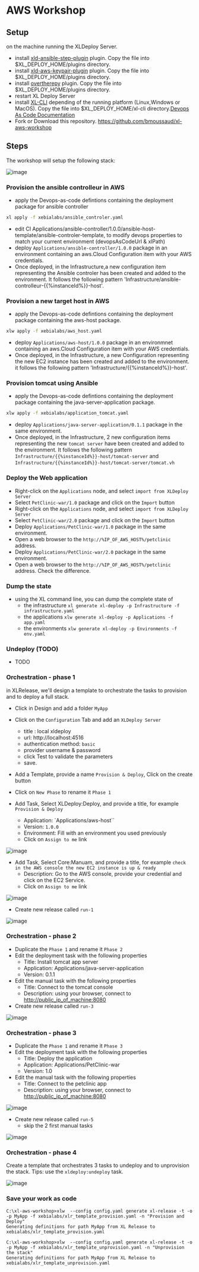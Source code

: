 # AWS Workshop

## Setup

on the machine running the XLDeploy Server.

* install [xld-ansible-step-plugin](https://github.com/xebialabs-community/xld-ansible-step-plugin/releases/download/v1.1.0-rc.8/xld-ansible-step-plugin-1.1.0-rc.8.xldp) plugin. Copy the file into $XL_DEPLOY_HOME/plugins directory.
* install [xld-aws-keypair-plugin](https://github.com/bmoussaud/xl-aws-workshop/blob/master/plugins/xld-aws-ec2-keypair-plugin-0.0.3.jar) plugin. Copy the file into $XL_DEPLOY_HOME/plugins directory.
* install [overtherepy](https://github.com/xebialabs-community/overthere-pylib/releases/download/v0.0.4/overtherepy-0.0.4.jar) plugin. Copy the file into $XL_DEPLOY_HOME/plugins directory.
* restart XL Deploy Server
* install [XL-CLI](https://dist.xebialabs.com/public/xl-cli/9.6.2/) depending of the running platform (Linux,Windows or MacOS). Copy the file into $XL_DEPLOY_HOME/xl-cli directory.[Devops As Code Documentation](https://docs.xebialabs.com/v.9.6/xl-release/concept/get-started-with-devops-as-code#get-started)
* Fork or Download this repository. https://github.com/bmoussaud/xl-aws-workshop

## Steps

The workshop will setup the following stack:

![image](images/schema-1.png)

### Provision the ansible controlleur in AWS

* apply the Devops-as-code defintions containing the deployment package for ansible controller

```bash
xl apply -f xebialabs/ansible_controler.yaml
```

* edit CI Applications/ansible-controller/1.0.0/ansible-host-template/ansible-controler-template, to modify devops properties to match your current environment (devopsAsCodeUrl & xlPath)
* deploy `Applications/ansible-controller/1.0.0` package in an environment containing an aws.Cloud Configuration item with your AWS credentials.
* Once deployed, in the Infrastructure,a new configuration item representing the Ansible controler has been created and added to the environment. It follows the following pattern 'Infrastructure/ansible-controlleur-{{%instanceId%}}-host'.

### Provision a new target host in AWS

* apply the Devops-as-code defintions containing the deployment package containing the aws-host package.

```bash
xlw apply -f xebialabs/aws_host.yaml
```

* deploy `Applications/aws-host/1.0.0` package in an environmnet containing an aws.Cloud Configuration item with your AWS credentials.
* Once deployed, in the Infrastructure, a new Configuration representing the new EC2 instance has been created and added to the environment. it follows the following pattern 'Infrastructure/{{%instanceId%}}-host'.

### Provision tomcat using Ansible

* apply the Devops-as-code defintions containing the deployment package containing the java-server-application package. 

```bash
xlw apply -f xebialabs/application_tomcat.yaml
```

* deploy `Applications/java-server-application/0.1.1` package in the same environment.
* Once deployed, in the Infrastructure, 2 new configuration items representing the new `tomcat server` have been created and added to the environment. It follows the following pattern `Infrastructure/{{%instanceId%}}-host/tomcat-server` and `Infrastructure/{{%instanceId%}}-host/tomcat-server/tomcat.vh`

### Deploy the Web application

* Right-click on the `Applications` node, and select `import from XLDeploy Server`
* Select `PetClinic-war/1.0` package and click on the `Import` button
* Right-click on the `Applications` node, and select `import from XLDeploy Server`
* Select `PetClinic-war/2.0` package and click on the `Import` button
* Deploy `Applications/PetClinic-war/1.0` package in the same environment.
* Open a web browser to the `http://%IP_OF_AWS_HOST%/petclinic` address.
* Deploy `Applications/PetClinic-war/2.0` package in the same environment.
* Open a web browser to the `http://%IP_OF_AWS_HOST%/petclinic` address. Check the difference.

### Dump the state

* using the XL command line, you can dump the complete state of
  * the infrastructure `xl generate xl-deploy -p Infrastructure -f infrastructure.yaml`
  * the applications `xlw generate xl-deploy -p Applications -f app.yaml`
  * the environments `xlw generate xl-deploy -p Environments -f env.yaml`


### Undeploy (TODO)

* TODO

### Orchestration - phase 1

in XLRelease, we'll design a template to orchestrate the tasks to provision and to deploy a full stack.

* Click in Design and add a folder `MyApp`
* Click on the `Configuration` Tab and add an `XLDeploy Server`
  * title : local xldeploy
  * url: http://localhost:4516
  * authentication method: `basic`
  * provider username & password
  * click Test to validate the parameters
  * save.

* Add a Template, provide a name `Provision & Deploy`, Click on the create button
* Click on `New Phase` to rename it `Phase 1`
* Add Task, Select XLDeploy:Deploy, and provide a title, for example `Provision & Deploy`
  * Application: `Applications/aws-host``
  * Version: `1.0.0`
  * Environment: Fill with an environment you used previously
  * Click on `Assign to me` link

![image](images/schema-2.png)

* Add Task, Select Core:Manuam, and provide a title, for example `check in the AWS console the new EC2 instance is up & ready`
  * Description: Go to the AWS console, provide your credential and click on the EC2 Service.
  * Click on `Assign to me` link

![image](images/schema-3.png)

* Create new release called `run-1`

![image](images/schema-4.png)



### Orchestration - phase 2

* Duplicate the `Phase 1` and rename it `Phase 2`
* Edit the deployment task with the following properties
  * Title: Install tomcat app server
  * Application: Applications/java-server-application
  * Version: 0.1.1
* Edit the manual task with the following properties
  * Title: Connect to the tomcat console
  * Description: using your browser, connect to <http://public_ip_of_machine:8080>
* Create new release called `run-3`

![image](images/schema-5.png)

### Orchestration - phase 3

* Duplicate the `Phase 1` and rename it `Phase 3`
* Edit the deployment task with the following properties
  * Title: Deploy the application
  * Application: Applications/PetClinic-war
  * Version: 1.0
* Edit the manual task with the following properties
  * Title: Connect to the petclinic app
  * Description: using your browser, connect to <http://public_ip_of_machine:8080>

![image](images/schema-6.png)

* Create new release called `run-5`
  * skip the 2 first manual tasks

![image](images/schema-7.png)


### Orchestration - phase 4

Create a template that orchestrates 3 tasks to undeploy and to unprovision the stack.
Tips: use the `xldeploy:undeploy` task.

![image](images/schema-8.png)


### Save your work as code

```
C:\xl-aws-workshop>xlw  --config config.yaml generate xl-release -t -o -p MyApp -f xebialabs/xlr_template_provision.yaml -n "Provision and Deploy"
Generating definitions for path MyApp from XL Release to xebialabs/xlr_template_provision.yaml
```

```
C:\xl-aws-workshop>xlw  --config config.yaml generate xl-release -t -o -p MyApp -f xebialabs/xlr_template_unprovision.yaml -n "Unprovision the stack"
Generating definitions for path MyApp from XL Release to xebialabs/xlr_template_unprovision.yaml
```